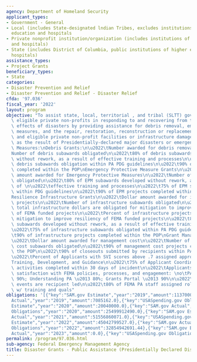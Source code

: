 ```yaml
---
agency: Department of Homeland Security
applicant_types:
- Government - General
- Local (includes State-designated lndian Tribes, excludes institutions of higher
  education and hospitals
- Private nonprofit institution/organization (includes institutions of higher education
  and hospitals)
- State (includes District of Columbia, public institutions of higher education and
  hospitals)
assistance_types:
- Project Grants
beneficiary_types:
- State
categories:
- Disaster Prevention and Relief
- Disaster Prevention and Relief - Disaster Relief
cfda: '97.036'
fiscal_year: '2022'
layout: program
objective: "To assist state, local, territorial , and tribal (SLTT) governments and\
  \ eligible private non-profits in responding to and recovering from the devastating\
  \ effects of disasters by providing assistance for debris removal, emergency protective\
  \ measures, and the repair, restoration, reconstruction or replacement of public\
  \ and eligible private non-profit facilities or infrastructure damaged or destroyed\
  \ as the result of Presidentially-declared major disasters or emergencies.Performance\
  \ Measures:\nDebris Grants:\n\u2022\tNumber awarded for debris removal\n\u2022\t\
  Number of debris subawards obligated\n\u2022\t80% of debris subawards developed\
  \ without rework, as a result of effective training and processes\n\u2022\t75% of\
  \ debris subawards obligation within PA PDG guidelines\n\u2022\t90% of debris projects\
  \ completed within the POP\nEmergency Protective Measure Grants\n\u2022\tDollar\
  \ amount awarded for Emergency Protective Measures\n\u2022\tNumber of EPM subawards\
  \ obligated\n\u2022\t80% of EPM subawards developed without rework, as a result\
  \ of \n\u2022\teffective training and processes\n\u2022\t75% of EPM subawards obligated\
  \ within PDG guidelines\n\u2022\t90% of EPM projects completed within the POP\n\
  Resilience Infrastructure Grants\n\u2022\tDollar amount awarded for infrastructure\
  \ projects\n\u2022\tNumber of infrastructure subawards obligated\n\u2022\t25% of\
  \ total infrastructure dollars are obligated for mitigation to improve resiliency\
  \ of FEMA funded projects\n\u2022\tPercent of infrastructure projects that include\
  \ mitigation to improve resiliency of FEMA funded projects\n\u2022\t80% of infrastructure\
  \ subawards developed without rework, as a result of effective training and processes\n\
  \u2022\t75% of infrastructure subawards obligated within PA PDG guidelines\n\u2022\
  \t90% of infrastructure projects completed within the POP\nGrant Management Funds\n\
  \u2022\tDollar amount awarded for management cost\n\u2022\tNumber of management\
  \ cost subawards obligated\n\u2022\t90% of management cost projects completed within\
  \ the POP\n\u2022\t90% of closeouts submitted by recipients within PA PDG timelines\n\
  \u2022\tPercent of Applicants with SVI scores above .7 assigned appropriate PDMGs\n\
  Training, Development, and Guidance\n\u2022\t75% of Applicant Coordination & Evaluation\
  \ activities completed within 30 days of incident\n\u2022\tApplicants reporting\
  \ satisfaction with FEMA policies, processes, and engagement: \no\tPA overall \u2013\
  \ 90%; Understanding PA \u2013 80%; Grants Portal \u2013 90%\n\u2022\t20% of declared\
  \ events are recipient led\n\u2022\t80% of FEMA PA staff assigned roles aligned\
  \ w/ training and quals"
obligations: '[{"key":"SAM.gov Estimate","year":"2019","amount":11370000000.0},{"key":"SAM.gov
  Actual","year":"2019","amount":7085162.0},{"key":"USASpending.gov Obligations","year":"2019","amount":7090686867.0},{"key":"SAM.gov
  Estimate","year":"2020","amount":20040000.0},{"key":"SAM.gov Actual","year":"2020","amount":27517576644.0},{"key":"USASpending.gov
  Obligations","year":"2020","amount":25499912490.0},{"key":"SAM.gov Estimate","year":"2021","amount":51556860071.0},{"key":"SAM.gov
  Actual","year":"2021","amount":51556860071.0},{"key":"USASpending.gov Obligations","year":"2021","amount":39293076124.98},{"key":"SAM.gov
  Estimate","year":"2022","amount":45042799527.0},{"key":"SAM.gov Actual","year":"2022","amount":32860269157.0},{"key":"USASpending.gov
  Obligations","year":"2022","amount":32854942691.44},{"key":"SAM.gov Estimate","year":"2023","amount":33556155260.0},{"key":"SAM.gov
  Actual","year":"2023","amount":0.0},{"key":"USASpending.gov Obligations","year":"2023","amount":22470888574.25}]'
permalink: /program/97.036.html
sub-agency: Federal Emergency Management Agency
title: Disaster Grants - Public Assistance (Presidentially Declared Disasters)
---
```

